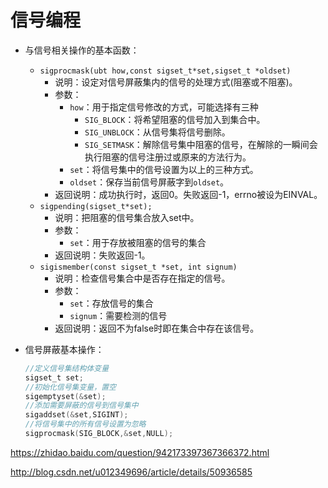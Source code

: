 # 信号编程

- 与信号相关操作的基本函数：

  - `sigprocmask(ubt how,const sigset_t*set,sigset_t *oldset)`
    - 说明：设定对信号屏蔽集内的信号的处理方式(阻塞或不阻塞)。
    - 参数：
      - `how`：用于指定信号修改的方式，可能选择有三种
        - `SIG_BLOCK`：将希望阻塞的信号加入到集合中。
        - `SIG_UNBLOCK`：从信号集将信号删除。
        - `SIG_SETMASK`：解除信号集中阻塞的信号，在解除的一瞬间会执行阻塞的信号注册过或原来的方法行为。
      - `set`：将信号集中的信号设置为以上的三种方式。
      - `oldset`：保存当前信号屏蔽字到`oldset`。
    - 返回说明：成功执行时，返回0。失败返回-1，errno被设为EINVAL。
  - `sigpending(sigset_t*set);`
    - 说明：把阻塞的信号集合放入set中。
    - 参数：
      - `set`：用于存放被阻塞的信号的集合
    - 返回说明：失败返回-1。
  - `sigismember(const sigset_t *set, int signum)`
    - 说明：检查信号集合中是否存在指定的信号。
    - 参数：
      - `set`：存放信号的集合
      - `signum`：需要检测的信号
    - 返回说明：返回不为false时即在集合中存在该信号。

- 信号屏蔽基本操作：

  ```c
  //定义信号集结构体变量
  sigset_t set;
  //初始化信号集变量，置空
  sigemptyset(&set);
  //添加需要屏蔽的信号到信号集中
  sigaddset(&set,SIGINT);
  //将信号集中的所有信号设置为忽略
  sigprocmask(SIG_BLOCK,&set,NULL);
  ```


https://zhidao.baidu.com/question/942173397367366372.html

http://blog.csdn.net/u012349696/article/details/50936585